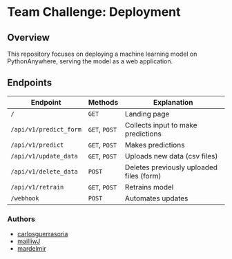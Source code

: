 # Team Challenge: Deployment

## Overview

This repository focuses on deploying a machine learning model on PythonAnywhere, serving the model as a web application.


## Endpoints

| Endpoint               | Methods       | Explanation                              |
| ---------------------- | ------------- | ---------------------------------------- |
| `/`                    | `GET`         | Landing page                             |
| `/api/v1/predict_form` | `GET`, `POST` | Collects input to make predictions       |
| `/api/v1/predict`      | `GET`, `POST` | Makes predictions                        |
| `/api/v1/update_data`  | `GET`, `POST` | Uploads new data (csv files)             |
| `/api/v1/delete_data`  | `POST`        | Deletes previously uploaded files (form) |
| `/api/v1/retrain`      | `GET`, `POST` | Retrains model                           |
| `/webhook`             | `POST`        | Automates updates                        |


### Authors
- [carlosguerrasoria](https://github.com/carlosguerrasoria)
- [mailliwJ](https://github.com/mailliwJ)
- [mardelmir](https://github.com/mardelmir)
